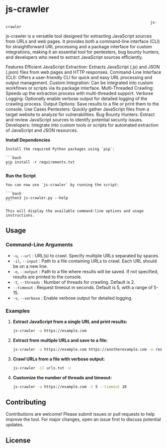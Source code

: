 # js-crawler
                                                                     js-crawler
js-crawler is a versatile tool designed for extracting JavaScript sources from URLs and web pages. It provides both a command-line interface (CLI) for straightforward URL processing and a package interface for custom integrations, making it an essential tool for pentesters, bug bounty hunters, and developers who need to extract JavaScript sources efficiently.

Features
Efficient JavaScript Extraction: Extracts JavaScript (.js) and JSON (.json) files from web pages and HTTP responses.
Command-Line Interface (CLI): Offers a user-friendly CLI for quick and easy URL processing and output management.
Custom Integration: Can be integrated into custom workflows or scripts via its package interface.
Multi-Threaded Crawling: Speeds up the extraction process with multi-threaded support.
Verbose Logging: Optionally enable verbose output for detailed logging of the crawling process.
Output Options: Save results to a file or print them to the console.
Use Cases
Pentesters: Quickly gather JavaScript files from a target website to analyze for vulnerabilities.
Bug Bounty Hunters: Extract and review JavaScript sources to identify potential security issues.
Developers: Integrate into custom tools or scripts for automated extraction of JavaScript and JSON resources.

**Install Dependencies**

    Install the required Python packages using `pip`:

    ```bash
    pip install -r requirements.txt
    ```

 **Run the Script**

    You can now use `js-crawler` by running the script:

    ```bash
    python3 js-crawler.py --help
    ```

    This will display the available command-line options and usage instructions.

## Usage

### Command-Line Arguments

- `-u`, `--url` : URL(s) to crawl. Specify multiple URLs separated by spaces.
- `-il`, `--input` : Path to a file containing URLs to crawl. Each URL should be on a new line.
- `-o`, `--output` : Path to a file where results will be saved. If not specified, results are printed to the console.
- `-t`, `--threads` : Number of threads for crawling. Default is 2.
- `--timeout` : Request timeout in seconds. Default is 5, with a range of 5-15.
- `-v`, `--verbose` : Enable verbose output for detailed logging.

### Examples

1. **Extract JavaScript from a single URL and print results:**

    ```bash
    js-crawler -u https://example.com
    ```

2. **Extract from multiple URLs and save to a file:**

    ```bash
    js-crawler -u https://example.com https://anotherexample.com -o results.txt
    ```

3. **Crawl URLs from a file with verbose output:**

    ```bash
    js-crawler -il urls.txt -v
    ```

4. **Customize the number of threads and timeout:**

    ```bash
    js-crawler -u https://example.com -t 5 --timeout 10
    ```

## Contributing

Contributions are welcome! Please submit issues or pull requests to help improve the tool. For major changes, open an issue first to discuss potential updates.

## License
